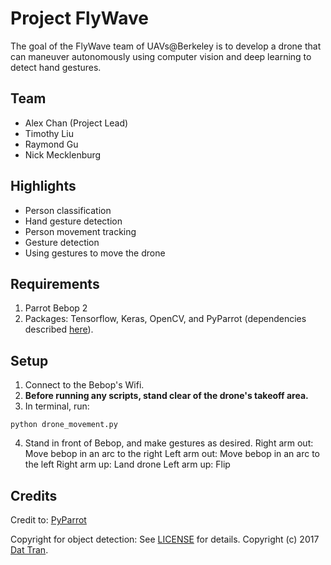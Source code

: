 # Project FlyWave

The goal of the FlyWave team of UAVs@Berkeley is to develop a drone that can
maneuver autonomously using computer vision and deep learning to detect hand
gestures.

## Team
- Alex Chan (Project Lead)
- Timothy Liu
- Raymond Gu
- Nick Mecklenburg

## Highlights
- Person classification
- Hand gesture detection
- Person movement tracking
- Gesture detection
- Using gestures to move the drone

## Requirements
1. Parrot Bebop 2
2. Packages: Tensorflow, Keras, OpenCV, and PyParrot (dependencies described [here](https://github.com/amymcgovern/pyparrot/wiki/Installing-pyparrot)).

## Setup
1. Connect to the Bebop's Wifi.
2. **Before running any scripts, stand clear of the drone's takeoff area.**
3. In terminal, run:
```
python drone_movement.py
```
4. Stand in front of Bebop, and make gestures as desired.
Right arm out: Move bebop in an arc to the right
Left arm out: Move bebop in an arc to the left
Right arm up: Land drone
Left arm up: Flip

## Credits
Credit to:
[PyParrot](https://github.com/amymcgovern/pyparrot)

Copyright for object detection:
See [LICENSE](LICENSE) for details.
Copyright (c) 2017 [Dat Tran](http://www.dat-tran.com/).
